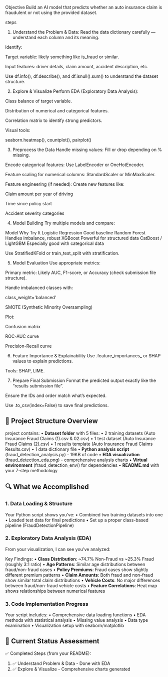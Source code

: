 Objective
Build an AI model that predicts whether an auto insurance claim is fraudulent or not using the provided dataset.

steps
1. Understand the Problem & Data:
Read the data dictionary carefully — understand each column and its meaning.

Identify:

Target variable: likely something like is_fraud or similar.

Input features: driver details, claim amount, accident description, etc.

Use df.info(), df.describe(), and df.isnull().sum() to understand the dataset structure.


2. Explore & Visualize
Perform EDA (Exploratory Data Analysis):

Class balance of target variable.

Distribution of numerical and categorical features.

Correlation matrix to identify strong predictors.

Visual tools:

seaborn.heatmap(), countplot(), pairplot()


3. Preprocess the Data
Handle missing values: Fill or drop depending on % missing.

Encode categorical features: Use LabelEncoder or OneHotEncoder.

Feature scaling for numerical columns: StandardScaler or MinMaxScaler.

Feature engineering (if needed): Create new features like:

Claim amount per year of driving

Time since policy start

Accident severity categories

4. Model Building
Try multiple models and compare:

Model	Why Try It
Logistic Regression	Good baseline
Random Forest	Handles imbalance, robust
XGBoost	Powerful for structured data
CatBoost / LightGBM	Especially good with categorical data

Use StratifiedKFold or train_test_split with stratification.

5. Model Evaluation
Use appropriate metrics:

Primary metric: Likely AUC, F1-score, or Accuracy (check submission file structure).

Handle imbalanced classes with:

class_weight='balanced'

SMOTE (Synthetic Minority Oversampling)

Plot:

Confusion matrix

ROC-AUC curve

Precision-Recall curve

6. Feature Importance & Explainability
Use .feature_importances_ or SHAP values to explain predictions.

Tools: SHAP, LIME.

7. Prepare Final Submission
Format the predicted output exactly like the “results submission file”.

Ensure the IDs and order match what’s expected.

Use .to_csv(index=False) to save final predictions.








## 📁 Project Structure Overview

 project contains:
• **Dataset folder** with 5 files:
  • 2 training datasets (Auto Insurance Fraud Claims (1).csv & 02.csv)
  • 1 test dataset (Auto Insurance Fraud Claims (2).csv) 
  • 1 results template (Auto Insurance Fraud Claims Results.csv)
  • 1 data dictionary file
• **Python analysis script** (fraud_detection_analysis.py) - 19KB of code
• **EDA visualization** (fraud_detection_eda.png) - comprehensive analysis charts
• **Virtual environment** (fraud_detection_env/) for dependencies
• **README.md** with your 7-step methodology

## 🔍 What we Accomplished

### 1. Data Loading & Structure
Your Python script shows you've:
• Combined two training datasets into one
• Loaded test data for final predictions
• Set up a proper class-based pipeline (FraudDetectionPipeline)

### 2. Exploratory Data Analysis (EDA)
From your visualization, I can see you've analyzed:

Key Findings:
• **Class Distribution**: ~74.7% Non-Fraud vs ~25.3% Fraud (roughly 3:1 ratio)
• **Age Patterns**: Similar age distributions between fraud/non-fraud cases
• **Policy Premiums**: Fraud cases show slightly different premium patterns
• **Claim Amounts**: Both fraud and non-fraud show similar total claim distributions
• **Vehicle Costs**: No major differences between fraud/non-fraud vehicle costs
• **Feature Correlations**: Heat map shows relationships between numerical features

### 3. Code Implementation Progress
Your script includes:
• Comprehensive data loading functions
• EDA methods with statistical analysis
• Missing value analysis
• Data type examination
• Visualization setup with seaborn/matplotlib

## 🎯 Current Status Assessment

✅ Completed Steps (from your README):
1. ✅ Understand Problem & Data - Done with EDA
2. ✅ Explore & Visualize - Comprehensive charts generated